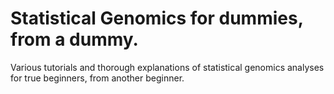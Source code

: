 # Statistical Genomics for dummies, from a dummy. 
Various tutorials and thorough explanations of statistical genomics analyses for true beginners, from another beginner. 
